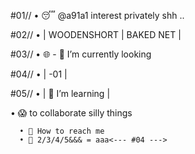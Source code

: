  
#01// • 😴  @a91a1 interest privately shh ..

 
#02// • |  WOODENSHORT | BAKED NET |

#03// • 🌐 - 🔧 I’m currently looking

#04// • | -01 | 

#05// • | 🔎 I’m learning |


• 😱 to collaborate silly things
     
     
     
      • 💬 How to reach me 
      • 💬 2/3/4/5&&& = aaa<--- #04 --->
<!---
a91a1/FW4248 is   special  repository because its `README.md` (this file) appears on your GitHub profile.
You can click the Preview link to Sasha Grey A775CB at these interest's.
--->
